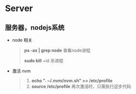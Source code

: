 # Server



## 服务器，nodejs系统


- node 相关

  > **ps -ax | grep node** 查看node进程
  >
  > **sudo kill**  +id  杀进程  

- 激活 nvm

  > 1. **echo ". ~/.nvm/nvm.sh" >> /etc/profile**
  > 2. **source /etc/profile**            再次激活时，只需执行这步代码
  >
  > 

